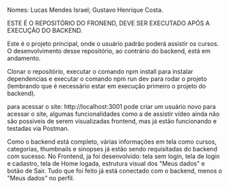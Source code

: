 Nomes: Lucas Mendes Israel;
Gustavo Henrique Costa.

ESTE É O REPOSITÓRIO DO FRONEND, DEVE SER EXECUTADO APÓS A EXECUÇÃO DO BACKEND.

Este é o projeto principal, onde o usuário padrão poderá assistir os cursos. O desenvolvimento desse repositório, ao contrário do backend, está em andamento.

Clonar o repositório, executar o comando npm install para instalar dependencias e executar o comando npm run dev para rodar o projeto (lembrando que é necessário estar em execução primeiro o projeto do backend).

para acessar o site: http://localhost:3001
pode criar um usuário novo para acessar o site, algumas funcionalidades como a de assistir vídeo ainda não são possíveis de serem visualizadas frontend, mas já estão funcionando e testadas via Postman.

Como o backend está completo, várias informações em tela como cursos, categorias, thumbnails e sinopses já estão sendo requisitadas do backend com sucesso.
No Frontend, ja foi desenvolvido: tela sem login, tela de login e cadastro, tela de Home logada, estrutura visual dos "Meus dados" e botão de Sair. Tudo que foi feito já está conectado com o backend, menos o "Meus dados" no perfil.
